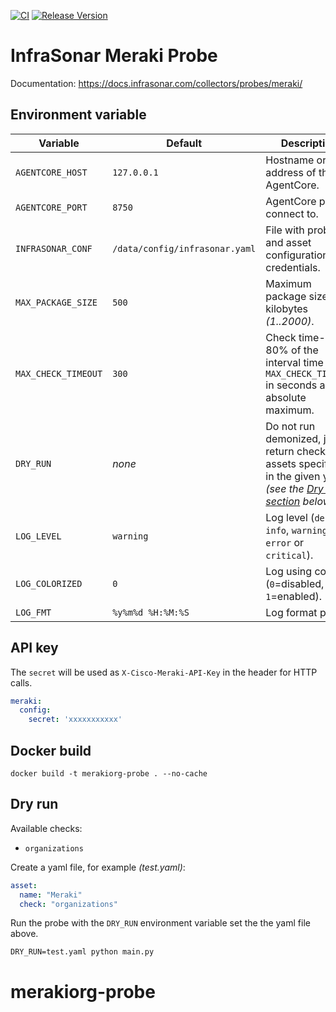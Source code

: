 [![CI](https://github.com/infrasonar/merakiorg-probe/workflows/CI/badge.svg)](https://github.com/infrasonar/merakiorg-probe/actions)
[![Release Version](https://img.shields.io/github/release/infrasonar/merakiorg-probe)](https://github.com/infrasonar/merakiorg-probe/releases)

# InfraSonar Meraki Probe

Documentation: https://docs.infrasonar.com/collectors/probes/meraki/

## Environment variable

Variable            | Default                        | Description
------------------- | ------------------------------ | ------------
`AGENTCORE_HOST`    | `127.0.0.1`                    | Hostname or Ip address of the AgentCore.
`AGENTCORE_PORT`    | `8750`                         | AgentCore port to connect to.
`INFRASONAR_CONF`   | `/data/config/infrasonar.yaml` | File with probe and asset configuration like credentials.
`MAX_PACKAGE_SIZE`  | `500`                          | Maximum package size in kilobytes _(1..2000)_.
`MAX_CHECK_TIMEOUT` | `300`                          | Check time-out is 80% of the interval time with `MAX_CHECK_TIMEOUT` in seconds as absolute maximum.
`DRY_RUN`           | _none_                         | Do not run demonized, just return checks and assets specified in the given yaml _(see the [Dry run section](#dry-run) below)_.
`LOG_LEVEL`         | `warning`                      | Log level (`debug`, `info`, `warning`, `error` or `critical`).
`LOG_COLORIZED`     | `0`                            | Log using colors (`0`=disabled, `1`=enabled).
`LOG_FMT`           | `%y%m%d %H:%M:%S`              | Log format prefix.


## API key

The `secret` will be used as `X-Cisco-Meraki-API-Key` in the header for HTTP calls.

```yaml
meraki:
  config:
    secret: 'xxxxxxxxxxx'
```

## Docker build

```
docker build -t merakiorg-probe . --no-cache
```

## Dry run

Available checks:
- `organizations`

Create a yaml file, for example _(test.yaml)_:

```yaml
asset:
  name: "Meraki"
  check: "organizations"
```

Run the probe with the `DRY_RUN` environment variable set the the yaml file above.

```
DRY_RUN=test.yaml python main.py
```
# merakiorg-probe

